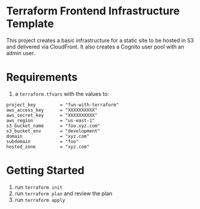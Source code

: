 # Terraform Frontend Infrastructure Template

This project creates a basic infrastructure for a static site to be hosted in S3 and delivered via CloudFront. It also creates a Cognito user pool with an admin user.

# Requirements
1. a `terraform.tfvars` with the values to:
```
project_key         = "fun-with-terraform"
aws_access_key      = "XXXXXXXXXX"
aws_secret_key      = "XXXXXXXXXX"
aws_region          = "us-east-1"
s3_bucket_name      = "foo.xyz.com"
s3_bucket_env       = "development"
domain              = "xyz.com"
subdomain           = "foo"
hosted_zone         = "xyz.com"
```
# Getting Started
1. run `terraform init`
2. run `terraform plan` and review the plan
3. run `terraform apply`

